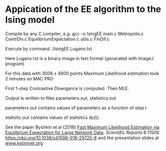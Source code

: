 # Appication of the EE algorithm to the Ising model

Compile by any C compiler, e.g.
gcc -o IsingEE  main.c Metropolis.c ContrDiv.c EquilibriumExpectation.c utils.c FinDif.c

Execute by command ./IsingEE Lugano.txt

Here Lugano.txt is a binary image in text format (genarated with ImageJ program)

For this data with 3006 x 4800 points Maximum Likelihood estimation took 2 minutes on MAC PRO

First 1-step Contrastive Divergance is computed. Then MLE.

Output is written to files parameters.out, statistics.out

parameters.out contains values of parameters as a function of step t 

statistic.out contains values of statistics dz(t).

See the paper Byshkin et al (2018) [Fast Maximum Likelihood Estimation via Equilibrium Expectation for Large Network Data](https://www.nature.com/articles/s41598-018-29725-8). *Scientific Reports* 8:11509. https://doi.org/10.1038/s41598-018-29725-8 and the presentation slides at www.estimnet.org 

